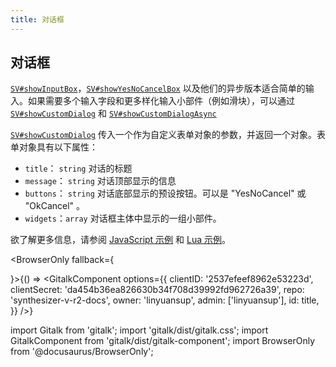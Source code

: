 ```yaml
---
title: 对话框
---
```


## 对话框

[`SV#showInputBox`](../classes/sv.md)，[`SV#showYesNoCancelBox`](../classes/sv.md) 以及他们的异步版本适合简单的输入。如果需要多个输入字段和更多样化输入小部件（例如滑块），可以通过[`SV#showCustomDialog`](../classes/sv.md) 和 [`SV#showCustomDialogAsync`](../classes/sv.md)

[`SV#showCustomDialog`](../classes/sv.md) 传入一个作为自定义表单对象的参数，并返回一个对象。表单对象具有以下属性：

  * `title`： `string` 对话的标题
  * `message`： `string` 对话顶部显示的信息
  * `buttons`： `string` 对话底部显示的预设按钮。可以是 "YesNoCancel" 或 "OkCancel" 。
  * `widgets`：`array` 对话框主体中显示的一组小部件。

欲了解更多信息，请参阅 [JavaScript 示例](https://github.com/Dreamtonics/svstudio-scripts/blob/master/Tests/TestCustomDialog.js) 和 [Lua 示例](https://github.com/Dreamtonics/svstudio-scripts/blob/master/Tests/TestCustomDialog.lua)。

<BrowserOnly fallback={<div></div>}>{() => <GitalkComponent options={{
    clientID: '2537efeef8962e53223d',
    clientSecret: 'da454b36ea826630b34f708d39992fd962726a39',
    repo: 'synthesizer-v-r2-docs',
    owner: 'linyuansup',
    admin: ['linyuansup'],
    id: title,
    }} />}
</BrowserOnly>

import Gitalk from 'gitalk';
import 'gitalk/dist/gitalk.css';
import GitalkComponent from 'gitalk/dist/gitalk-component';
import BrowserOnly from '@docusaurus/BrowserOnly';
